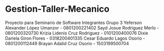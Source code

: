 # Gestion-Taller-Mecanico
Proyecto para Seminario de Software
Integrantes Grupo 3
Yeferson Alexander López Umanzor - 0801200221402
Sayd Josue Rodriguez Merlo - 0801200320730
Krizia Lidenis Cruz Rodriguez - 0101200400076
Dixie Dariela Giron Flores - 0318200401335
Cesar Eduardo Lagos Osorio - 0801200112449
Brayan Adalid Cruz Osorio - 1503199500704
